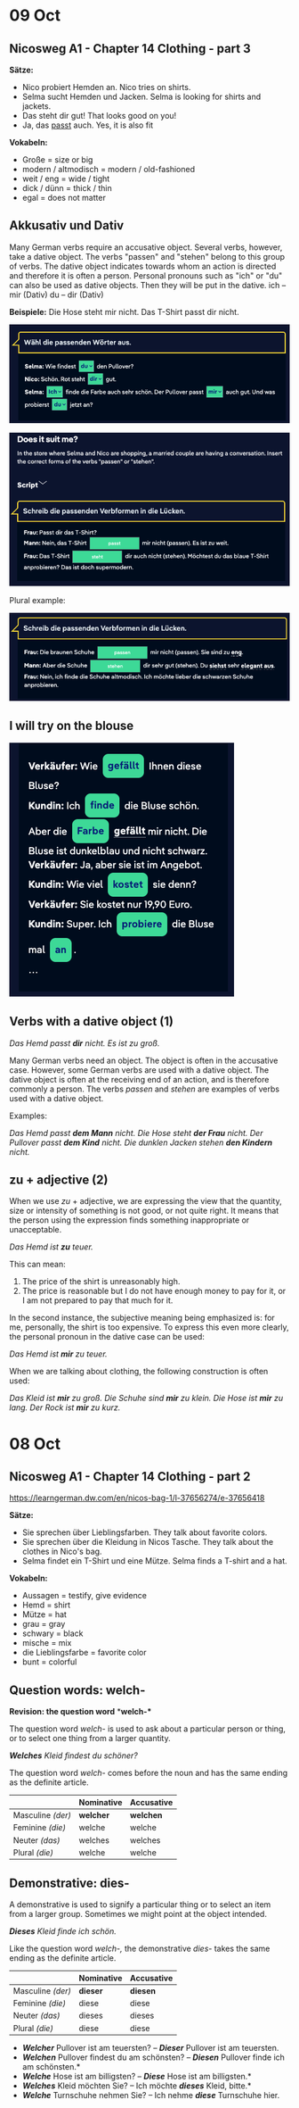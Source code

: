 # 09 Oct

## Nicosweg A1 - Chapter 14 Clothing - part 3

**Sätze:**

- Nico probiert Hemden an.
  Nico tries on shirts.
- Selma sucht Hemden und Jacken.
  Selma is looking for shirts and jackets.
- Das steht dir gut!
  That looks good on you!
- Ja, das [passt](https://learngerman.dw.com/en/the-shirt-doesnt-fit-me/l-37661740/e-37662072#) auch.
  Yes, it is also fit



**Vokabeln:**

- Große = size or big
- modern / altmodisch = modern / old-fashioned
- weit / eng = wide / tight
- dick / dünn = thick / thin
- egal = does not matter



## **Akkusativ und Dativ**

Many German verbs require an accusative object. Several verbs, however, take a dative object. The verbs "passen" and "stehen" belong to this group of verbs. The dative object indicates towards whom an action is directed and therefore it is often a person. Personal pronouns such as "ich" or "du" can also be used as dative objects. Then they will be put in the dative.
ich – mir (Dativ)
du – dir (Dativ)

**Beispiele:** 
Die Hose steht mir nicht. 
Das T-Shirt passt dir nicht.

![image-20251009215303362](./img/day8-14/image-20251009215303362.png)

![image-20251009215427969](./img/day8-14/image-20251009215427969.png)

Plural example:

![image-20251009215602919](./img/day8-14/image-20251009215602919.png)

## I will try on the blouse

![image-20251009220417926](./img/day8-14/image-20251009220417926.png)



## Verbs with a dative object (1)

*Das Hemd passt **dir** nicht.* *Es ist zu groß.*

Many German verbs need an object. The object is often in the accusative case. However, some German verbs are used with a dative object. The dative object is often at the receiving end of an action, and is therefore commonly a person. The verbs *passen* and *stehen* are examples of verbs used with a dative object.

Examples:

*Das Hemd passt **dem Mann** nicht.
Die Hose steht **der Frau** nicht.
Der Pullover passt **dem Kind** nicht.
Die dunklen Jacken stehen **den Kindern** nicht.*

## zu + adjective (2)

When we use *zu* + adjective, we are expressing the view that the quantity, size or intensity of something is not good, or not quite right. It means that the person using the expression finds something inappropriate or unacceptable.

*Das Hemd ist **zu** teuer.*

This can mean:

1. The price of the shirt is unreasonably high.
2. The price is reasonable but I do not have enough money to pay for it, or I am not prepared to pay that much for it.

In the second instance, the subjective meaning being emphasized is: for me, personally, the shirt is too expensive. To express this even more clearly, the personal pronoun in the dative case can be used:

*Das Hemd ist **mir** zu teuer.*

 

When we are talking about clothing, the following construction is often used:

*Das Kleid ist **mir** zu groß.
Die Schuhe sind **mir** zu klein.
Die Hose ist **mir** zu lang.
Der Rock ist **mir** zu kurz.*



# 08 Oct

## Nicosweg A1 - Chapter 14 Clothing - part 2

https://learngerman.dw.com/en/nicos-bag-1/l-37656274/e-37656418

**Sätze:**

- Sie sprechen über Lieblingsfarben.
  They talk about favorite colors.
- Sie sprechen über die Kleidung in Nicos Tasche.
  They talk about the clothes in Nico's bag.
- Selma findet ein T-Shirt und eine Mütze.
  Selma finds a T-shirt and a hat.



**Vokabeln:**

- Aussagen = testify, give evidence
- Hemd = shirt
- Mütze = hat
- grau = gray
- schwary = black
- mische = mix
- die Lieblingsfarbe = favorite color
- bunt = colorful



## Question words: welch-

**Revision: the question word** ***welch-\***

The question word *welch-* is used to ask about a particular person or thing, or to select one thing from a larger quantity.

***Welches*** *Kleid findest du schöner?*

The question word *welch-* comes before the noun and has the same ending as the definite article.

|                   | Nominative  | Accusative  |
| ----------------- | ----------- | ----------- |
| Masculine *(der)* | **welcher** | **welchen** |
| Feminine *(die)*  | welche      | welche      |
| Neuter  *(das)*   | welches     | welches     |
| Plural *(die)*    | welche      | welche      |



## Demonstrative: dies-

A demonstrative is used to signify a particular thing or to select an item from a larger group. Sometimes we might point at the object intended.

***Dieses*** *Kleid finde ich schön.*

Like the question word *welch-,* the demonstrative *dies-* takes the same ending as the definite article.

|                   | Nominative | Accusative |
| ----------------- | ---------- | ---------- |
| Masculine *(der)* | **dieser** | **diesen** |
| Feminine *(die)*  | diese      | diese      |
| Neuter  *(das)*   | dieses     | dieses     |
| Plural *(die)*    | diese      | diese      |

- ***Welcher*** Pullover ist am teuersten? – ***Dieser*** Pullover ist am teuersten.
- ***Welchen*** Pullover findest du am schönsten? – ***Diesen*** Pullover finde ich am schönsten.*
- ***Welche*** Hose ist am billigsten? – ***Diese*** Hose ist am billigsten.*
- ***Welches*** Kleid möchten Sie? – Ich möchte ***dieses*** Kleid, bitte.*
- ***Welche*** Turnschuhe nehmen Sie? – Ich nehme ***diese*** Turnschuhe hier.
